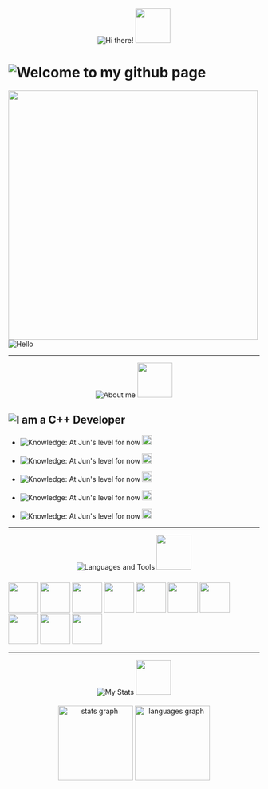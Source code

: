 
<div id="header" align="center">
  <img src="https://fontmeme.com/temporary/deb4fbfd300ee123ce0c2a43080a5d6a.png" alt="Hi there!">
  <img src="https://gifs.obs.ru-moscow-1.hc.sbercloud.ru/5baad694bac5d0e7638bea5f773d6774920d4b751402e1b3ba633b51faefe4b5.gif" width="70">
</div>
<h1>
  <img src="https://fontmeme.com/temporary/6e2294cba5cd37cd149e1ff3e6271fb6.png" alt="Welcome to my github page">
</h1>
<div align="left">
 <img src="https://media.tenor.com/gFDT7Ic6BdkAAAAi/pixel-sitting.gif" width="500" height="500">
<img src="https://fontmeme.com/temporary/4e3fc96ac9baf49a8758996b14ee9048.png" alt="Hello">
</div>

---

<div align="center">
<img src="https://fontmeme.com/temporary/bb6314e7412c19c9cf86ee547979ea1f.png" alt="About me">
  <img src="https://gifs.obs.ru-moscow-1.hc.sbercloud.ru/5baad694bac5d0e7638bea5f773d6774920d4b751402e1b3ba633b51faefe4b5.gif" width="70">
</div>
  <div align="left">
    <h2>
 <img src="https://fontmeme.com/temporary/aec4f061ae9743a340ea5bd4e3883e69.png" alt="I am a C++ Developer">
 </h2> 

- <img src="https://fontmeme.com/temporary/64a56c3addd2c56c9910e99fad50a242.png" alt="Knowledge: At Jun's level for now">  <img src="https://media1.tenor.com/m/hwAbymO0O4EAAAAC/plip-walk.gif" width="20">

- <img src="https://fontmeme.com/temporary/64a56c3addd2c56c9910e99fad50a242.png" alt="Knowledge: At Jun's level for now">  <img src="https://media1.tenor.com/m/hwAbymO0O4EAAAAC/plip-walk.gif" width="20">

- <img src="https://fontmeme.com/temporary/64a56c3addd2c56c9910e99fad50a242.png" alt="Knowledge: At Jun's level for now">  <img src="https://media1.tenor.com/m/hwAbymO0O4EAAAAC/plip-walk.gif" width="20">
  
- <img src="https://fontmeme.com/temporary/64a56c3addd2c56c9910e99fad50a242.png" alt="Knowledge: At Jun's level for now">  <img src="https://media1.tenor.com/m/hwAbymO0O4EAAAAC/plip-walk.gif" width="20">

- <img src="https://fontmeme.com/temporary/64a56c3addd2c56c9910e99fad50a242.png" alt="Knowledge: At Jun's level for now">  <img src="https://media1.tenor.com/m/hwAbymO0O4EAAAAC/plip-walk.gif" width="20">
</div>


---
<div align="center">
<img src="https://fontmeme.com/temporary/39e2594082cd8b32366d9c464013799f.png" alt="Languages ​​and Tools">
  <img src="https://gifs.obs.ru-moscow-1.hc.sbercloud.ru/5baad694bac5d0e7638bea5f773d6774920d4b751402e1b3ba633b51faefe4b5.gif" width="70">
<h3></h3>
  <div align="left">
<img src="https://cdn.jsdelivr.net/gh/devicons/devicon@latest/icons/cplusplus/cplusplus-original.svg" width="60">
<img src="https://cdn.jsdelivr.net/gh/devicons/devicon@latest/icons/redis/redis-original-wordmark.svg" width="60">
<img src="https://cdn.jsdelivr.net/gh/devicons/devicon@latest/icons/mysql/mysql-original-wordmark.svg" width="60">
<img src="https://cdn.jsdelivr.net/gh/devicons/devicon@latest/icons/figma/figma-original.svg" width="60">
<img src="https://cdn.jsdelivr.net/gh/devicons/devicon@latest/icons/unrealengine/unrealengine-original.svg" width="60">
<img src="https://cdn.jsdelivr.net/gh/devicons/devicon@latest/icons/postman/postman-original.svg" width="60">
<img src="https://cdn.jsdelivr.net/gh/devicons/devicon@latest/icons/arduino/arduino-original.svg" width="60">
<img src="https://cdn.jsdelivr.net/gh/devicons/devicon@latest/icons/docker/docker-original.svg" width="60">
<img src="https://www.svgrepo.com/show/329985/aseprite.svg" width="60">
<img src="https://www.svgrepo.com/show/306796/steam.svg" width="60">
  </div>
</div>

---

<div align="center">
<img src="https://fontmeme.com/temporary/5562733de3629e9c3c925cbbfb11b26a.png" alt="My Stats">
  <img src="https://gifs.obs.ru-moscow-1.hc.sbercloud.ru/5baad694bac5d0e7638bea5f773d6774920d4b751402e1b3ba633b51faefe4b5.gif" width="70">
</div>
<h4></h4>
<div align="center">
  <img src="https://github-readme-stats.vercel.app/api?username=FixitFun&hide_title=false&hide_rank=false&show_icons=true&include_all_commits=true&count_private=true&disable_animations=false&theme=dracula&locale=en&hide_border=false&order=1" height="150" alt="stats graph"  />
  <img src="https://github-readme-stats.vercel.app/api/top-langs?username=FixitFun&locale=en&hide_title=false&layout=compact&card_width=320&langs_count=5&theme=dracula&hide_border=false&order=2" height="150" alt="languages graph"  />
</div>

###
